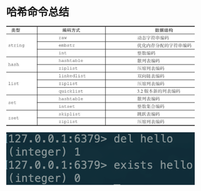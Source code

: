 # 哈希命令总结

![](../../.gitbook/assets/image%20%2898%29.png)

![](../../.gitbook/assets/image%20%2824%29.png)

